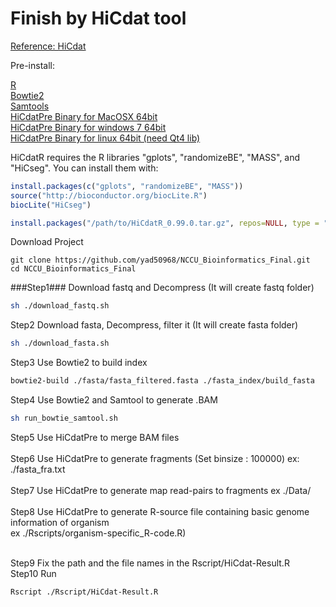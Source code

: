 Finish by HiCdat tool
=========================

[Reference: HiCdat](https://github.com/MWSchmid/HiCdat)

Pre-install:

[R](https://www.r-project.org/)</br>
[Bowtie2](http://bowtie-bio.sourceforge.net/bowtie2/index.shtml)</br>
[Samtools](http://samtools.sourceforge.net/)</br>
[HiCdatPre Binary for MacOSX 64bit](https://github.com/MWSchmid/HiCdat/blob/master/other/mac_64bit.zip?raw=true)</br>
[HiCdatPre Binary for windows 7 64bit](https://github.com/MWSchmid/HiCdat/blob/master/other/windows_64bit.zip?raw=true)</br>
[HiCdatPre Binary for linux 64bit (need Qt4 lib)](https://github.com/MWSchmid/HiCdat/blob/master/other/linux_64bit.zip?raw=true)</br>

HiCdatR requires the R libraries "gplots", "randomizeBE", "MASS", and "HiCseg". You can install them with:
```r
install.packages(c("gplots", "randomizeBE", "MASS"))
source("http://bioconductor.org/biocLite.R")
biocLite("HiCseg")

install.packages("/path/to/HiCdatR_0.99.0.tar.gz", repos=NULL, type = "source")
```


Download Project
```
git clone https://github.com/yad50968/NCCU_Bioinformatics_Final.git
cd NCCU_Bioinformatics_Final
```

###Step1### Download fastq and Decompress (It will create fastq folder)
```sh
sh ./download_fastq.sh
```


Step2 Download fasta, Decompress, filter it (It will create fasta folder)
```sh
sh ./download_fasta.sh
```

Step3 Use Bowtie2 to build index
```sh
bowtie2-build ./fasta/fasta_filtered.fasta ./fasta_index/build_fasta
```

Step4 Use Bowtie2 and Samtool to generate .BAM
```sh
sh run_bowtie_samtool.sh
```

Step5 Use HiCdatPre to merge BAM files<br><br>
Step6 Use HiCdatPre to generate fragments (Set binsize : 100000) ex: ./fasta_fra.txt</br></br>
Step7 Use HiCdatPre to generate map read-pairs to fragments ex ./Data/<br></br>
Step8 Use HiCdatPre to generate R-source file containing basic genome information of organism<br>ex ./Rscripts/organism-specific_R-code.R)</br></br>

Step9 Fix the path and the file names in the Rscript/HiCdat-Result.R <br>
Step10 Run
```sh
Rscript ./Rscript/HiCdat-Result.R
```

